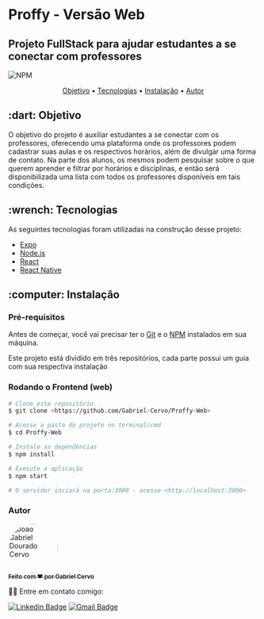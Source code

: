 # Proffy - Versão Web

## Projeto FullStack para ajudar estudantes a se conectar com professores
![NPM](https://img.shields.io/npm/l/express)

<p align="center">
 <a href="#objetivo">Objetivo</a> •
 <a href="#tecnologias">Tecnologias</a> • 
 <a href="#instalacao">Instalação</a> • 
 <a href="#autor">Autor</a>
</p>

<h2 id="objetivo">:dart: Objetivo</h2>
O objetivo do projeto é auxiliar estudantes a se conectar com os professores, oferecendo uma plataforma onde os professores podem cadastrar suas aulas e os respectivos horários, além de divulgar uma forma de contato. Na parte dos alunos, os mesmos podem pesquisar sobre o que querem aprender e filtrar por horários e disciplinas, e então será disponibilizada uma lista com todos os professores disponíveis em tais condições.

<h2 id="tecnologias">:wrench: Tecnologias</h2>

As seguintes tecnologias foram utilizadas na construção desse projeto:

- [Expo](https://expo.io/)
- [Node.js](https://nodejs.org/en/)
- [React](https://pt-br.reactjs.org/)
- [React Native](https://reactnative.dev/)


<h2 id="instalacao">:computer: Instalação</h2>

### Pré-requisitos

Antes de começar, você vai precisar ter o [Git](https://git-scm.com) e o [NPM](https://www.npmjs.com/) instalados em sua máquina.

Este projeto está dividido em três repositórios, cada parte possui um guia com sua respectiva instalação

### Rodando o Frontend (web)

```bash
# Clone este repositório
$ git clone <https://github.com/Gabriel-Cervo/Proffy-Web>

# Acesse a pasta do projeto no terminal/cmd
$ cd Proffy-Web

# Instale as dependências
$ npm install

# Execute a aplicação
$ npm start

# O servidor inciará na porta:3000 - acesse <http://localhost:3000>
```

<h3 id="autor">Autor</h3>

<a href="https://github.com/Gabriel-Cervo">
 <img style="border-radius: 50%;" src="https://media-exp1.licdn.com/dms/image/C5603AQGiGb8ejwFmCg/profile-displayphoto-shrink_400_400/0?e=1602115200&v=beta&t=76A2c7dwyHM5GpxDX3N9-dN9TQdD6Ae0BkdpGvFTyMU" width="100px;" alt="Joao Gabriel Dourado Cervo"/>
 <br />
 <sub><b>Feito com ❤️ por Gabriel Cervo</b></sub></a>

👋🏽 Entre em contato comigo:

 [![Linkedin Badge](https://img.shields.io/badge/Gabriel--Cervo-Linkedin-blue?link=https://www.linkedin.com/in/joaogabrielcervo/?style=flat-square&logo=Linkedin)](https://www.linkedin.com/in/joaogabrielcervo)
 [![Gmail Badge](https://img.shields.io/badge/Gabriel--Cervo-Email-red?link=mailto:joaogabrieldouradocervo@gmail.com/?style=flat-square&logo=Gmail&logoColor=white)](mailto:joaogabrieldouradocervo@gmail.com)
